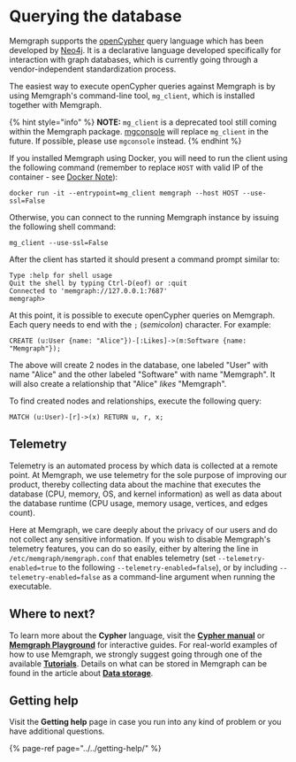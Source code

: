 # Querying the database

Memgraph supports the [openCypher](https://www.opencypher.org) query language which has been developed by [Neo4j](http://neo4j.com). It is a declarative language developed specifically for interaction with graph databases, which is currently going through a vendor-independent standardization process.

The easiest way to execute openCypher queries against Memgraph is by using Memgraph's command-line tool, `mg_client`, which is installed together with Memgraph.

{% hint style="info" %}
**NOTE:** `mg_client` is a deprecated tool still coming within the Memgraph package. [mgconsole](https://github.com/memgraph/mgconsole) will replace `mg_client` in the future. If possible, please use `mgconsole` instead.
{% endhint %}

If you installed Memgraph using Docker, you will need to run the client using the following command \(remember to replace `HOST` with valid IP of the container - see [Docker Note](../installation/docker-installation.md#docker-note)\):

```text
docker run -it --entrypoint=mg_client memgraph --host HOST --use-ssl=False
```

Otherwise, you can connect to the running Memgraph instance by issuing the following shell command:

```text
mg_client --use-ssl=False
```

After the client has started it should present a command prompt similar to:

```text
Type :help for shell usage
Quit the shell by typing Ctrl-D(eof) or :quit
Connected to 'memgraph://127.0.0.1:7687'
memgraph>
```

At this point, it is possible to execute openCypher queries on Memgraph. Each query needs to end with the `;` \(_semicolon_\) character. For example:

```text
CREATE (u:User {name: "Alice"})-[:Likes]->(m:Software {name: "Memgraph"});
```

The above will create 2 nodes in the database, one labeled "User" with name "Alice" and the other labeled "Software" with name "Memgraph". It will also create a relationship that "Alice" _likes_ "Memgraph".

To find created nodes and relationships, execute the following query:

```text
MATCH (u:User)-[r]->(x) RETURN u, r, x;
```

## Telemetry

Telemetry is an automated process by which data is collected at a remote point. At Memgraph, we use telemetry for the sole purpose of improving our product, thereby collecting data about the machine that executes the database \(CPU, memory, OS, and kernel information\) as well as data about the database runtime \(CPU usage, memory usage, vertices, and edges count\).

Here at Memgraph, we care deeply about the privacy of our users and do not collect any sensitive information. If you wish to disable Memgraph's telemetry features, you can do so easily, either by altering the line in `/etc/memgraph/memgraph.conf` that enables telemetry \(set `--telemetry-enabled=true` to the following `--telemetry-enabled=false`\), or by including `--telemetry-enabled=false` as a command-line argument when running the executable.

## Where to next?

To learn more about the **Cypher** language, visit the [**Cypher manual**](../../cypher-manual/) or [**Memgraph Playground**](https://playground.memgraph.com/) for interactive guides. For real-world examples of how to use Memgraph, we strongly suggest going through one of the available [**Tutorials**](../../tutorials/). Details on what can be stored in Memgraph can be found in the article about [**Data storage**](../../concepts-overview/storage.md).

## Getting help

Visit the **Getting help** page in case you run into any kind of problem or you have additional questions.

{% page-ref page="../../getting-help/" %}

